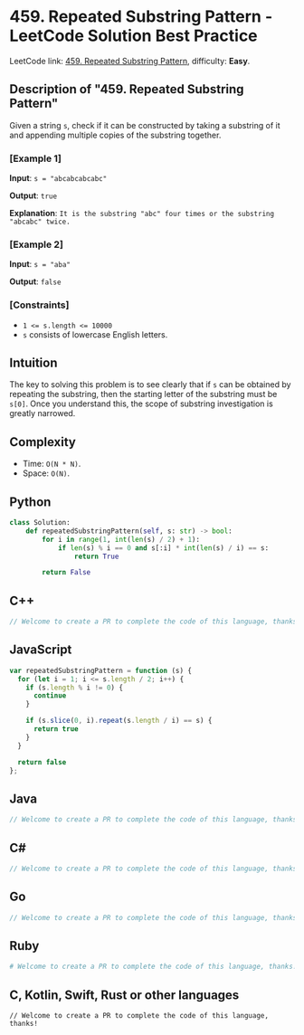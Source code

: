 # 459. Repeated Substring Pattern - LeetCode Solution Best Practice
LeetCode link: [459. Repeated Substring Pattern](https://leetcode.com/problems/repeated-substring-pattern), difficulty: **Easy**.

## Description of "459. Repeated Substring Pattern"
Given a string `s`, check if it can be constructed by taking a substring of it and appending multiple copies of the substring together.

### [Example 1]
**Input**: `s = "abcabcabcabc"`

**Output**: `true`

**Explanation**: `It is the substring "abc" four times or the substring "abcabc" twice.`

### [Example 2]
**Input**: `s = "aba"`

**Output**: `false`

### [Constraints]
- `1 <= s.length <= 10000`
- `s` consists of lowercase English letters.

## Intuition
The key to solving this problem is to see clearly that if `s` can be obtained by repeating the substring, then the starting letter of the substring must be `s[0]`.
Once you understand this, the scope of substring investigation is greatly narrowed.

## Complexity
* Time: `O(N * N)`.
* Space: `O(N)`.

## Python
```python
class Solution:
    def repeatedSubstringPattern(self, s: str) -> bool:
        for i in range(1, int(len(s) / 2) + 1):
            if len(s) % i == 0 and s[:i] * int(len(s) / i) == s:
                return True

        return False
```

## C++
```cpp
// Welcome to create a PR to complete the code of this language, thanks!
```

## JavaScript
```javascript
var repeatedSubstringPattern = function (s) {
  for (let i = 1; i <= s.length / 2; i++) {
    if (s.length % i != 0) {
      continue
    }

    if (s.slice(0, i).repeat(s.length / i) == s) {
      return true
    }
  }

  return false
};
```

## Java
```java
// Welcome to create a PR to complete the code of this language, thanks!
```

## C#
```c#
// Welcome to create a PR to complete the code of this language, thanks!
```

## Go
```go
// Welcome to create a PR to complete the code of this language, thanks!
```

## Ruby
```ruby
# Welcome to create a PR to complete the code of this language, thanks!
```

## C, Kotlin, Swift, Rust or other languages
```
// Welcome to create a PR to complete the code of this language, thanks!
```
